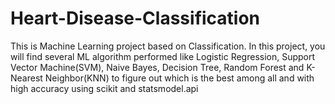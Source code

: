 # Heart-Disease-Classification
This is Machine Learning project based on Classification. In this project, you will find several ML algorithm performed like Logistic Regression, Support Vector Machine(SVM), Naive Bayes, Decision Tree, Random Forest and K-Nearest Neighbor(KNN) to figure out which is the best among all and with high accuracy using scikit and statsmodel.api